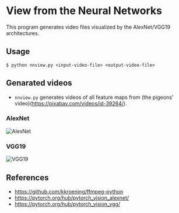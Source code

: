 # View from the Neural Networks

This program generates video files visualized by the AlexNet/VGG19 architectures.

## Usage
```
$ python nnview.py <input-video-file> <output-video-file>
```

## Genarated videos
* `nnview.py` generates videos of all feature maps from (the pigeons' video)(https://pixabay.com/videos/id-39264/).

### AlexNet
![AlexNet](images/nnview-pigeons-alexnet.gif)

### VGG19
![VGG19](images/nnview-pigeons-vgg19.gif)

## References
  * https://github.com/kkroening/ffmpeg-python
  * https://pytorch.org/hub/pytorch_vision_alexnet/
  * https://pytorch.org/hub/pytorch_vision_vgg/
